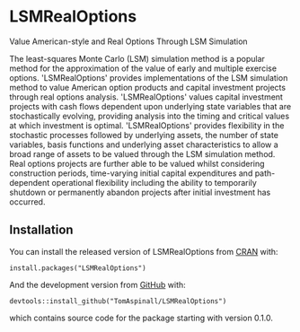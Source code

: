 # LSMRealOptions
Value American-style and Real Options Through LSM Simulation

<!-- badges: start -->
<!-- badges: end -->

The least-squares Monte Carlo (LSM) simulation method is a popular method for the approximation of the value of early and multiple exercise options. 'LSMRealOptions' provides implementations of the LSM simulation method to value American option products and capital investment projects through real options analysis. 'LSMRealOptions' values capital investment projects with cash flows dependent upon underlying state variables that are stochastically evolving, providing analysis into the timing and critical values at which investment is optimal. 'LSMRealOptions' provides flexibility in the stochastic processes followed by underlying assets, the number of state variables, basis functions and underlying asset characteristics to allow a broad range of assets to be valued through the LSM simulation method. Real options projects are further able to be valued whilst considering construction periods, time-varying initial capital expenditures and path-dependent operational flexibility including the ability to temporarily shutdown or permanently abandon projects after initial investment has occurred.

## Installation

You can install the released version of LSMRealOptions from [CRAN](https://CRAN.R-project.org) with:

```
install.packages("LSMRealOptions")
```

And the development version from [GitHub](https://github.com/) with:

```
devtools::install_github("TomAspinall/LSMRealOptions")
```
which contains source code for the package starting with version 0.1.0.
